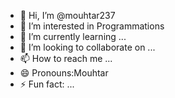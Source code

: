 - 👋 Hi, I’m @mouhtar237
- 👀 I’m interested in Programmations 
- 🌱 I’m currently learning ...
- 💞️ I’m looking to collaborate on ...
- 📫 How to reach me ...
- 😄 Pronouns:Mouhtar
- ⚡ Fun fact: ...

<!---
mouhtar237/mouhtar237 is a ✨ special ✨ repository because its `README.md` (this file) appears on your GitHub profile.
You can click the Preview link to take a look at your changes.
--->

